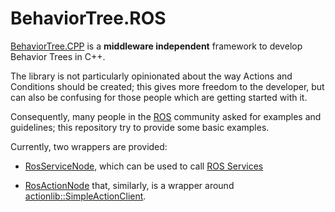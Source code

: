 # BehaviorTree.ROS

[BehaviorTree.CPP](https://github.com/BehaviorTree/BehaviorTree.CPP) is a __middleware independent__ framework 
to develop Behavior Trees in C++.

The library is not particularly opinionated about the way Actions and Conditions should be created; this gives
more freedom to the developer, but can also be confusing for those people which are getting started with it.

Consequently, many people in the [ROS](http://www.ros.org) community asked for examples and guidelines;
this repository try to provide some basic examples.

Currently, two wrappers are provided:

- [RosServiceNode](include/behaviortree_ros/bt_service_node.h), which can be used to call
  [ROS Services](http://wiki.ros.org/Services)

- [RosActionNode](include/behaviortree_ros/bt_action_node.h) that, similarly, is a wrapper around
  [actionlib::SimpleActionClient](http://wiki.ros.org/actionlib).


